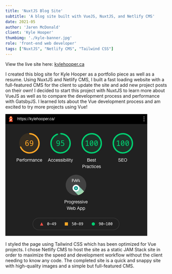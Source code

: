 ```yaml
---
title: 'NuxtJS Blog Site'
subtitle: 'A blog site built with VueJS, NuxtJS, and Netlify CMS'
date: 2021-05
author: 'Jaren McDonald'
client: 'Kyle Hooper'
thumbimg: './kyle-banner.jpg'
role: 'front-end web developer'
tags: ["NuxtJS", "Netlify CMS", "Tailwind CSS"]
---
```


View the live site here: [kylehooper.ca](https://www.kylehooper.ca/)

I created this blog site for Kyle Hooper as a portfolio piece as well as a resume. Using NuxtJS and Netlify CMS, I built a fast loading website with a full-featured CMS for the client to update the site and add new project posts on their own! I decided to start this project with NuxtJS to learn more about VueJS as well as to compare the development process and performance with GatsbyJS. I learned lots about the Vue development process and am excited to try more projects using Vue!

![My Google Lighthouse score](./overall-score.png)

I styled the page using Tailwind CSS which has been optimized for Vue projects. I chose Netlify CMS to host the site as a static JAM Stack site in order to maximize the speed and development workflow without the client needing to know any code. The completed site is a quick and snappy site with high-quality images and a simple but full-featured CMS.
